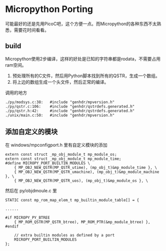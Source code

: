 # Micropython Porting

可能最好的还是先用PicoC吧，这个方便一点。而Micropython的各种东西不太熟悉，需要花时间看看。


## build

Micropython使用2步编译，这样的好处是已知的字符串都是rodata，不需要占用ram空间。
1. 预处理所有的C文件，然后用Python脚本找到所有的QSTR，生成一个数组。
2. 将上边的数组生成一个头文件，然后正常的编译。

调用的地方

```
./py/modsys.c:38:   #include "genhdr/mpversion.h"
./py/qstr.c:106:    #include "genhdr/qstrdefs.generated.h"
./py/qstr.h:42:     #include "genhdr/qstrdefs.generated.h"
./unix/main.c:50:   #include "genhdr/mpversion.h"
```



## 添加自定义的模块

在 windows/mpconfigport.h 里有自定义模块的添加

```
extern const struct _mp_obj_module_t mp_module_os;
extern const struct _mp_obj_module_t mp_module_time;
#define MICROPY_PORT_BUILTIN_MODULES \
    { MP_OBJ_NEW_QSTR(MP_QSTR_utime), (mp_obj_t)&mp_module_time }, \
    { MP_OBJ_NEW_QSTR(MP_QSTR_umachine), (mp_obj_t)&mp_module_machine }, \
    { MP_OBJ_NEW_QSTR(MP_QSTR_uos), (mp_obj_t)&mp_module_os }, \
```

然后在 py/objdmoule.c 里

```
STATIC const mp_rom_map_elem_t mp_builtin_module_table[] = {

......

#if MICROPY_PY_BTREE
    { MP_ROM_QSTR(MP_QSTR_btree), MP_ROM_PTR(&mp_module_btree) },
#endif

    // extra builtin modules as defined by a port
    MICROPY_PORT_BUILTIN_MODULES
};
```


